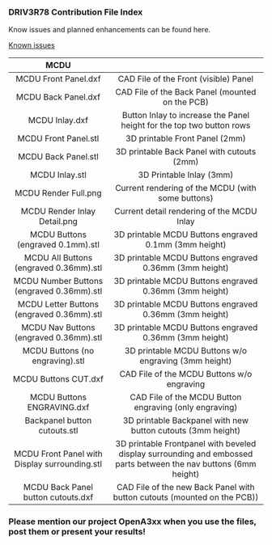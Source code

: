 ### DRIV3R78 Contribution File Index
Know issues and planned enhancements can be found here.

[Known issues](https://github.com/OpenA3XX/opena3xx.community.contributions/projects/1)


| MCDU | |
| :---: | :---: |
| MCDU Front Panel.dxf | CAD File of the Front (visible) Panel |
| MCDU Back Panel.dxf | CAD File of the Back Panel (mounted on the PCB) |
| MCDU Inlay.dxf | Button Inlay to increase the Panel height for the top two button rows |
| MCDU Front Panel.stl | 3D printable Front Panel (2mm) |
| MCDU Back Panel.stl | 3D printable Back Panel with cutouts (2mm) |
| MCDU Inlay.stl | 3D Printable Inlay (3mm) |
| MCDU Render Full.png | Current rendering of the MCDU (with some buttons) |
| MCDU Render Inlay Detail.png | Current detail rendering of the MCDU Inlay |
| MCDU Buttons (engraved 0.1mm).stl | 3D printable MCDU Buttons engraved 0.1mm (3mm height) |
| MCDU All Buttons (engraved 0.36mm).stl | 3D printable MCDU Buttons engraved 0.36mm (3mm height) |
| MCDU Number Buttons (engraved 0.36mm).stl | 3D printable MCDU Buttons engraved 0.36mm (3mm height) |
| MCDU Letter Buttons (engraved 0.36mm).stl | 3D printable MCDU Buttons engraved 0.36mm (3mm height) |
| MCDU Nav Buttons (engraved 0.36mm).stl | 3D printable MCDU Buttons engraved 0.36mm (3mm height) |
| MCDU Buttons (no engraving).stl | 3D printable MCDU Buttons w/o engraving (3mm height) |
| MCDU Buttons CUT.dxf | CAD File of the MCDU Buttons w/o engraving |
| MCDU Buttons ENGRAVING.dxf | CAD File of the MCDU Button engraving (only engraving) |
| Backpanel button cutouts.stl | 3D printable Backpanel with new button cutouts (3mm height)|
| MCDU Front Panel with Display surrounding.stl | 3D printable Frontpanel with beveled display surrounding and embossed parts between the nav buttons (6mm height)|
| MCDU Back Panel button cutouts.dxf | CAD File of the new Back Panel with button cutouts (mounted on the PCB))|


### Please mention our project OpenA3xx when you use the files, post them or present your results!
